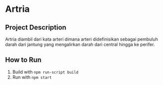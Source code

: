 # Artria
## Project Description
Artria diambil dari kata arteri dimana arteri didefinisikan sebagai pembuluh darah dari jantung yang mengalirkan darah dari central hingga ke perifer.

## How to Run
1. Build with `npm run-script build`
2. Run with `npm start`
